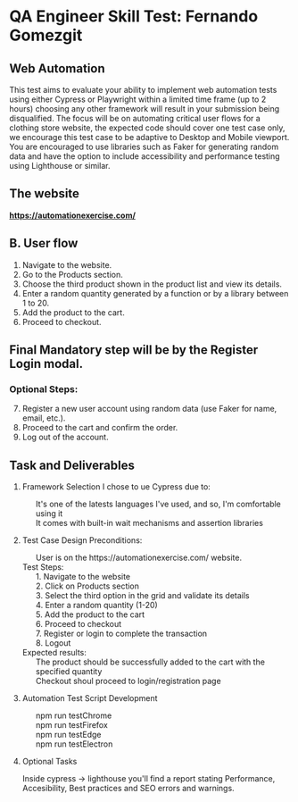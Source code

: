 # QA Engineer Skill Test: Fernando Gomezgit
## Web Automation
This test aims to evaluate your ability to implement web automation tests using either Cypress
or Playwright within a limited time frame (up to 2 hours) choosing any other framework will result
in your submission being disqualified. The focus will be on automating critical user flows for a
clothing store website, the expected code should cover one test case only, we encourage this
test case to be adaptive to Desktop and Mobile viewport. You are encouraged to use libraries
such as Faker for generating random data and have the option to include accessibility and
performance testing using Lighthouse or similar.
## The website
<strong>https://automationexercise.com/</strong>

## B. User flow
1. Navigate to the website.
2. Go to the Products section.
3. Choose the third product shown in the product list and view its details.
4. Enter a random quantity generated by a function or by a library between 1 to 20.
5. Add the product to the cart.
6. Proceed to checkout.

## Final Mandatory step will be by the Register Login modal.
### Optional Steps:
7. Register a new user account using random data (use Faker for name, email, etc.).
8. Proceed to the cart and confirm the order.
9. Log out of the account.

## Task and Deliverables
1. Framework Selection
    I chose to ue Cypress due to:
    <ul>It's one of the latests languages I've used, and so, I'm comfortable using it</ul>
    <ul>It comes with built-in wait mechanisms and assertion libraries</ul>

2. Test Case Design
   Preconditions:
   <ul>User is on the https://automationexercise.com/ website.</ul>
   Test Steps:
   <ul>1. Navigate to the website</ul>
   <ul>2. Click on Products section</ul>
   <ul>3. Select the third option in the grid and validate its details</ul>
   <ul>4. Enter a random quantity (1-20)</ul>
   <ul>5. Add the product to the cart</ul>
   <ul>6. Proceed to checkout</ul>
   <ul>7. Register or login to complete the transaction</ul>
   <ul>8. Logout</ul>
   Expected results:
   <ul>The product should be successfully added to the cart with the specified quantity</ul>
   <ul>Checkout shoul proceed to login/registration page</ul>
   <ul></ul>
3. Automation Test Script Development
    <ul>npm run testChrome</ul>
    <ul>npm run testFirefox</ul>
    <ul>npm run testEdge</ul>
    <ul>npm run testElectron</ul>
    
4. Optional Tasks
<ul>Inside cypress -> lighthouse you'll find a report stating Performance, Accesibility, Best practices and SEO errors and warnings.</ul>

